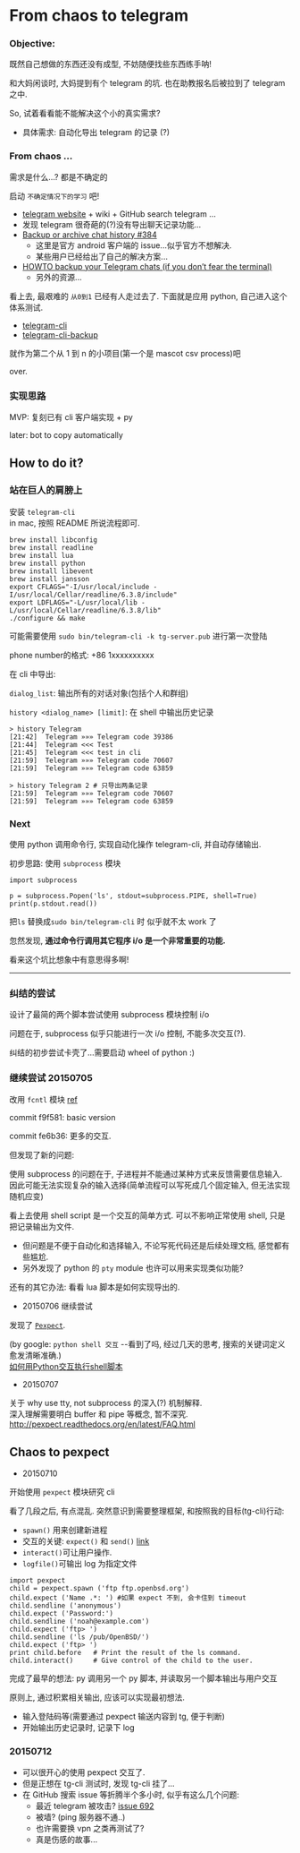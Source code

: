 # From chaos to telegram

### Objective: 

既然自己想做的东西还没有成型, 不妨随便找些东西练手呐!

和大妈闲谈时, 大妈提到有个 telegram 的坑. 也在助教报名后被拉到了 telegram之中. 

So, 试着看看能不能解决这个小的真实需求?

- 具体需求: 自动化导出 telegram 的记录 (?)

### From chaos ... 

需求是什么...? 都是不确定的

启动 `不确定情况下的学习` 吧!

- [telegram website](https://telegram.org/) + wiki + GitHub search telegram ...
- 发现 telegram 很奇葩的(?)没有导出聊天记录功能...
- [Backup or archive chat history #384](https://github.com/DrKLO/Telegram/issues/384)
  - 这里是官方 android 客户端的 issue...似乎官方不想解决.
  - 某些用户已经给出了自己的解决方案...
- [HOWTO backup your Telegram chats (if you don’t fear the terminal)](http://www.haykranen.nl/2014/12/02/howto-backup-your-telegram-chats/)
  - 另外的资源...

看上去, 最艰难的 `从0到1` 已经有人走过去了. 下面就是应用 python, 自己进入这个体系测试. 

- [telegram-cli](https://github.com/vysheng/tg)
- [telegram-cli-backup](https://github.com/psamim/telegram-cli-backup)

就作为第二个从 1 到 n 的小项目(第一个是 mascot csv process)吧

over.

### 实现思路

MVP: 复刻已有 cli 客户端实现 + py 

later: bot to copy automatically

## How to do it?


### 站在巨人的肩膀上

 安装 `telegram-cli`  
 in mac, 按照 README 所说流程即可.
 
 ```
 brew install libconfig
 brew install readline
 brew install lua
 brew install python
 brew install libevent
 brew install jansson
 export CFLAGS="-I/usr/local/include -I/usr/local/Cellar/readline/6.3.8/include"
 export LDFLAGS="-L/usr/local/lib -L/usr/local/Cellar/readline/6.3.8/lib"
 ./configure && make
 ```
 
可能需要使用 `sudo bin/telegram-cli -k tg-server.pub` 进行第一次登陆

phone number的格式: +86 1xxxxxxxxxx

在 cli 中导出:

`dialog_list`: 输出所有的对话对象(包括个人和群组)

`history <dialog_name> [limit]`: 在 shell 中输出历史记录

```
> history Telegram
[21:42]  Telegram »»» Telegram code 39386
[21:44]  Telegram <<< Test
[21:45]  Telegram <<< test in cli
[21:59]  Telegram »»» Telegram code 70607
[21:59]  Telegram »»» Telegram code 63859

> history Telegram 2 # 只导出两条记录
[21:59]  Telegram »»» Telegram code 70607
[21:59]  Telegram »»» Telegram code 63859
```

### Next

使用 python 调用命令行, 实现自动化操作 telegram-cli, 并自动存储输出.

初步思路: 使用 `subprocess` 模块

```
import subprocess

p = subprocess.Popen('ls', stdout=subprocess.PIPE, shell=True)
print(p.stdout.read())
```

把`ls` 替换成`sudo bin/telegram-cli` 时 似乎就不太 work 了

忽然发现, **通过命令行调用其它程序 i/o 是一个非常重要的功能.** 

看来这个坑比想象中有意思得多啊!

---

### 纠结的尝试

设计了最简的两个脚本尝试使用 subprocess 模块控制 i/o

问题在于, subprocess 似乎只能进行一次 i/o 控制, 不能多次交互(?).

纠结的初步尝试卡壳了...需要启动 wheel of python :)

### 继续尝试 20150705

改用 `fcntl` 模块 [ref](http://www.cnblogs.com/yangxudong/p/3753846.html)

commit f9f581: basic version

commit fe6b36: 更多的交互.

但发现了新的问题: 

使用 subprocess 的问题在于, 子进程并不能通过某种方式来反馈需要信息输入. 因此可能无法实现复杂的输入选择(简单流程可以写死成几个固定输入, 但无法实现随机应变)

看上去使用 shell script 是一个交互的简单方式. 可以不影响正常使用 shell, 只是把记录输出为文件.

- 但问题是不便于自动化和选择输入, 不论写死代码还是后续处理文档, 感觉都有些尴尬.
- 另外发现了 python 的 `pty` module 也许可以用来实现类似功能?

还有的其它办法: 看看 lua 脚本是如何实现导出的.

- 20150706 继续尝试

发现了 [`Pexpect`](https://github.com/pexpect/pexpect).

(by google: `python shell 交互` --看到了吗, 经过几天的思考, 搜索的关键词定义愈发清晰准确.)  
[如何用Python交互执行shell脚本](http://my.oschina.net/memorybox/blog/94183)


- 20150707 

关于 why use tty, not subprocess 的深入(?) 机制解释.  
深入理解需要明白 buffer 和 pipe 等概念, 暂不深究.  
http://pexpect.readthedocs.org/en/latest/FAQ.html

## Chaos to pexpect

- 20150710

开始使用 `pexpect` 模块研究 cli

看了几段之后, 有点混乱. 突然意识到需要整理框架, 和按照我的目标(tg-cli)行动:

- `spawn()` 用来创建新进程
- 交互的关键: `expect()` 和 `send()` [link](http://pexpect.readthedocs.org/en/latest/overview.html)
- `interact()`可让用户操作.
- `logfile()`可输出 log 为指定文件

```
import pexpect
child = pexpect.spawn ('ftp ftp.openbsd.org')
child.expect ('Name .*: ') #如果 expect 不到, 会卡住到 timeout
child.sendline ('anonymous')
child.expect ('Password:')
child.sendline ('noah@example.com')
child.expect ('ftp> ')
child.sendline ('ls /pub/OpenBSD/')
child.expect ('ftp> ')
print child.before   # Print the result of the ls command.
child.interact()     # Give control of the child to the user.
```

完成了最早的想法: py 调用另一个 py 脚本, 并读取另一个脚本输出与用户交互

原则上, 通过积累相关输出, 应该可以实现最初想法.

- 输入登陆码等(需要通过 pexpect 输送内容到 tg, 便于判断)
- 开始输出历史记录时, 记录下 log

### 20150712

- 可以很开心的使用 pexpect 交互了.
- 但是正想在 tg-cli 测试时, 发现 tg-cli 挂了...
- 在 GitHub 搜索 issue 等折腾半个多小时, 似乎有这么几个问题: 
  - 最近 telegram 被攻击? [issue 692](https://github.com/vysheng/tg/issues/692)
  - 被墙? (ping 服务器不通..) 
  - 也许需要换 vpn 之类再测试了?
  - 真是伤感的故事...